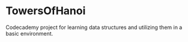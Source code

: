 # TowersOfHanoi
Codecademy project for learning data structures and utilizing them in a basic environment.
